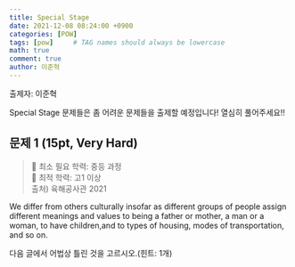 ```yaml
---
title: Special Stage
date: 2021-12-08 08:24:00 +0900
categories: [POW]
tags: [pow]     # TAG names should always be lowercase
math: true
comment: true
author: 이준혁
---
```


출제자: 이준혁  

Special Stage 문제들은 좀 어려운 문제들을 출제할 예정입니다! 열심히 풀어주세요!!

## 문제 1 (15pt, Very Hard)

> 📙 최소 필요 학력: 중등 과정    
> 📔 최적 학력: 고1 이상  
> 출처) 육해공사관 2021

We differ from others culturally insofar as different groups of people assign different meanings and values to being a father or mother, a man or a woman, to have children,and to types of housing, modes of transportation, and so on.

다음 글에서 어법상 틀린 것을 고르시오.(힌트: 1개)

